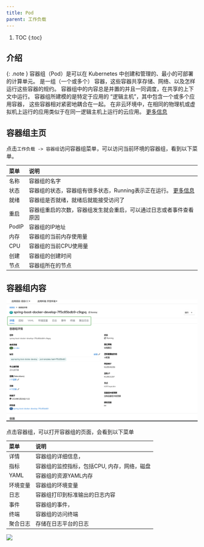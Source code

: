 ```yaml
---
title: Pod
parent: 工作负载
---
```


1. TOC
{:toc}

## 介绍

{: .note }
容器组（Pod）是可以在 Kubernetes 中创建和管理的、最小的可部署的计算单元。
是一组（一个或多个） 容器，这些容器共享存储、网络、以及怎样运行这些容器的规约。
容器组中的内容总是并置的并且一同调度，在共享的上下文中运行。
容器组所建模的是特定于应用的 “逻辑主机”，其中包含一个或多个应用容器， 这些容器相对紧密地耦合在一起。 
在非云环境中，在相同的物理机或虚拟机上运行的应用类似于在同一逻辑主机上运行的云应用。
[更多信息](https://kubernetes.io/zh-cn/docs/concepts/workloads/pods/)



## 容器组主页
点击`工作负载 -> 容器组`访问容器组菜单，可以访问当前环境的容器组，看到以下菜单。


| 菜单    | 说明                                                                                                             |
|:------|:---------------------------------------------------------------------------------------------------------------|
| 名称    | 容器组的名字                                                                                                         |
| 状态    | 容器组的状态，容器组有很多状态，Running表示正在运行。 [更多信息](https://kubernetes.io/zh-cn/docs/concepts/workloads/pods/pod-lifecycle/) |
| 就绪    | 容器组是否就绪，就绪后就能接受访问了                                                                                             |
| 重启    | 容器组重启的次数，容器组发生就会重启，可以通过日志或者事件查看原因                                                                              |
| PodIP | 容器组的IP地址                                                                                                       |
| 内存    | 容器组的当前内存使用量                                                                                                    |
| CPU   | 容器组的当前CPU使用量                                                                                                   |
| 创建    | 容器组的创建时间                                                                                                       |
| 节点    | 容器组所在的节点                                                                                                       |


## 容器组内容

![](imgs/tables.png)

点击容器组，可以打开容器组的页面，会看到以下菜单

| 菜单   | 说明                       |
|:-----|:-------------------------|
| 详情   | 容器组的详细信息，                |
| 指标   | 容器组的监控指标，包括CPU, 内存，网络，磁盘 |
| YAML | 容器组的资源YAML内存             |
| 环境变量 | 容器组的环境变量                 |
| 日志   | 容器组打印到标准输出的日志内容          |
| 事件   | 容器组的事件，                  |
| 终端   | 容器组的访问终端                 |
| 聚合日志 | 存储在日志平台的日志               |

![](imgs/pod.gif)
